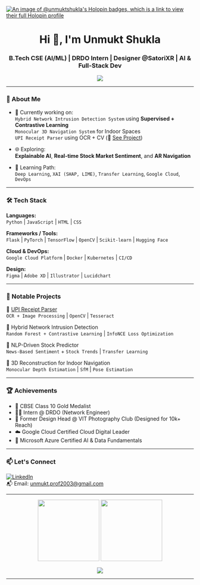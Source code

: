 [![An image of @unmuktshukla's Holopin badges, which is a link to view their full Holopin profile](https://holopin.me/unmuktshukla)](https://holopin.io/@unmuktshukla)

<h1 align="center">Hi 👋, I'm Unmukt Shukla</h1>
<h3 align="center">B.Tech CSE (AI/ML) | DRDO Intern | Designer @SatoriXR | AI & Full-Stack Dev</h3>

<p align="center">
  <img src="https://readme-typing-svg.herokuapp.com/?lines=Passionate+about+AI+%26+Design;Stock+Predictors+%7C+3D+Nav+Apps;Network+Security+Solutions;Let's+build+awesome+stuff+together!&center=true&width=440&height=45&color=00d9ff&vCenter=true" />
</p>

---

### 🌱 About Me

- 🔭 Currently working on:  
  `Hybrid Network Intrusion Detection System` using **Supervised + Contrastive Learning**  
  `Monocular 3D Navigation System` for Indoor Spaces  
  `UPI Receipt Parser` using OCR + CV (📎 [See Project](https://github.com/UnmuktShukla/UPIRec))

- 🌐 Exploring:  
  **Explainable AI**, **Real-time Stock Market Sentiment**, and **AR Navigation**

- 🧠 Learning Path:  
  `Deep Learning`, `XAI (SHAP, LIME)`, `Transfer Learning`, `Google Cloud`, `DevOps`

---

### 🛠 Tech Stack

**Languages:**  
`Python` | `JavaScript` | `HTML` | `CSS`

**Frameworks / Tools:**  
`Flask` | `PyTorch` | `TensorFlow` | `OpenCV` | `Scikit-learn` | `Hugging Face`

**Cloud & DevOps:**  
`Google Cloud Platform` | `Docker` | `Kubernetes` | `CI/CD`

**Design:**  
`Figma` | `Adobe XD` | `Illustrator` | `Lucidchart`

---

### 🧩 Notable Projects

🔷 [UPI Receipt Parser](https://github.com/UnmuktShukla/UPIRec)  
`OCR + Image Processing` | `OpenCV` | `Tesseract`

🔷 Hybrid Network Intrusion Detection  
`Random Forest + Contrastive Learning` | `InfoNCE Loss Optimization`

🔷 NLP-Driven Stock Predictor  
`News-Based Sentiment` + `Stock Trends` | `Transfer Learning`

🔷 3D Reconstruction for Indoor Navigation  
`Monocular Depth Estimation` | `SfM` | `Pose Estimation`

---

### 🏆 Achievements

- 🥇 CBSE Class 10 Gold Medalist
- 👨‍💻 Intern @ DRDO (Network Engineer)
- 🎨 Former Design Head @ VIT Photography Club (Designed for 10k+ Reach)
- ☁️ Google Cloud Certified Cloud Digital Leader
- 🧠 Microsoft Azure Certified AI & Data Fundamentals

---

### 📫 Let's Connect

[![LinkedIn](https://img.shields.io/badge/LinkedIn-0077B5?style=flat-square&logo=linkedin&logoColor=white)](https://www.linkedin.com/in/unmukt-shukla-216841217/)  
📬 Email: [unmukt.prof2003@gmail.com](mailto:unmukt.prof2003@gmail.com)

---

<p align="center">
  <img src="https://github-readme-stats.vercel.app/api?username=UnmuktShukla&show_icons=true&theme=tokyonight" height="165"/>
  <img src="https://github-readme-stats.vercel.app/api/top-langs/?username=UnmuktShukla&layout=compact&theme=tokyonight" height="165"/>
</p>

<p align="center">
  <img src="https://github-profile-trophy.vercel.app/?username=UnmuktShukla&theme=onedark&no-frame=true&title=Stars,Followers,Commits,Repositories"/>
</p>

---
